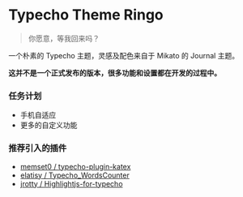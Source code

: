 # Typecho Theme Ringo

> 你愿意，等我回来吗？

一个朴素的 Typecho 主题，灵感及配色来自于 Mikato 的 Journal 主题。

**这并不是一个正式发布的版本，很多功能和设置都在开发的过程中。**

### 任务计划

* 手机自适应
* 更多的自定义功能

### 推荐引入的插件

* [memset0 / typecho-plugin-katex](https://github.com/memset0/typecho-plugin-katex)
* [elatisy / Typecho_WordsCounter](https://github.com/elatisy/Typecho_WordsCounter)         
* [jrotty / Highlightjs-for-typecho](https://github.com/jrotty/Highlightjs-for-typecho)
